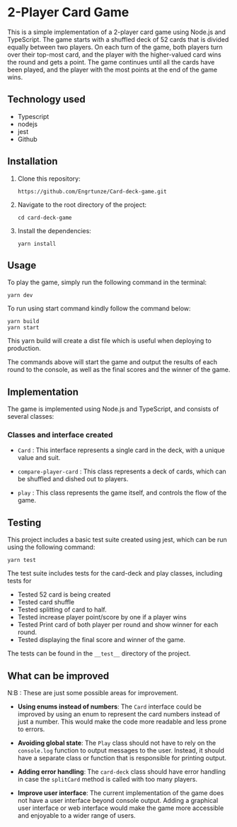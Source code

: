 # 2-Player Card Game
This is a simple implementation of a 2-player card game using Node.js and TypeScript. The game starts with a shuffled deck of 52 cards that is divided equally between two players. On each turn of the game, both players turn over their top-most card, and the player with the higher-valued card wins the round and gets a point. The game continues until all the cards have been played, and the player with the most points at the end of the game wins.

## Technology used
- Typescript
- nodejs
- jest
- Github

## Installation
1. Clone this repository:
   ````
   https://github.com/Engrtunze/Card-deck-game.git
   ````
2. Navigate to the root directory of the project:
    ````
   cd card-deck-game
   ```` 
3. Install the dependencies:
   ```
   yarn install
   ````
   
## Usage
To play the game, simply run the following command in the terminal:
````
yarn dev
````
To run using start command kindly follow the command below:
````
yarn build
yarn start
````
This yarn build will create a dist file which is useful when deploying to production.

The commands above will start the game and output the results of each round to the console, as well as the final scores and the winner of the game.

## Implementation
The game is implemented using Node.js and TypeScript, and consists of several classes:

### Classes and interface created
- `Card` : This interface represents a single card in the deck, with a unique value and suit.


- `compare-player-card` : This class represents a deck of cards, which can be shuffled and dished out to players.


- `play` : This class represents the game itself, and controls the flow of the game.


## Testing
This project includes a basic test suite created using jest, which can be run using the following command:
````
yarn test
````

The test suite includes tests for the card-deck and play classes, including tests for

- Tested 52 card is being created
- Tested card shuffle
- Tested splitting of card to half.
- Tested increase player point/score by one if a player wins
- Tested Print card of both player per round and show winner for each round.
- Tested displaying the final score and winner of the game.

The tests can be found in the `__test__` directory of the project.

## What can be improved
N:B : These are just some possible areas for improvement.
- **Using enums instead of numbers**: The `Card` interface could be improved by using an enum to represent the card numbers instead of just a number. This would make the code more readable and less prone to errors.


- **Avoiding global state**: The `Play` class should not have to rely on the `console.log` function to output messages to the user. Instead, it should have a separate class or function that is responsible for printing output.


- **Adding error handling**: The `card-deck` class should have error handling in case the `splitCard` method is called with too many players.


- **Improve user interface**: The current implementation of the game does not have a user interface beyond console output. Adding a graphical user interface or web interface would make the game more accessible and enjoyable to a wider range of users.


